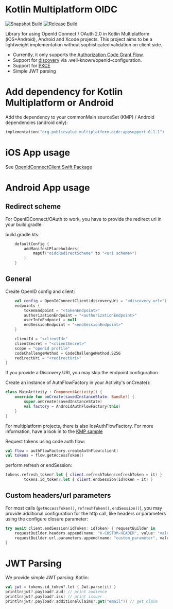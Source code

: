 # Kotlin Multiplatform OIDC
[![Snapshot Build](https://github.com/kalinjul/kotlin-multiplatform-oidc/actions/workflows/develop.yml/badge.svg?branch=develop)](https://github.com/kalinjul/kotlin-multiplatform-oidc/actions/workflows/develop.yml)
[![Release Build](https://github.com/kalinjul/kotlin-multiplatform-oidc/actions/workflows/main.yml/badge.svg?branch=main)](https://github.com/kalinjul/kotlin-multiplatform-oidc/actions/workflows/main.yml)

Library for using OpenId Connect / OAuth 2.0 in Kotlin Multiplatform (iOS+Android), Android and Xcode projects.
This project aims to be a lightweight implementation without sophisticated validation on client side.

- Currently, it only supports the [Authorization Code Grant Flow](https://datatracker.ietf.org/doc/html/rfc6749#section-4.1).
- Support for [discovery](https://openid.net/specs/openid-connect-discovery-1_0.html) via .well-known/openid-configuration.
- Support for [PKCE](https://datatracker.ietf.org/doc/html/rfc7636)
- Simple JWT parsing

# Add dependency for Kotlin Multiplatform or Android
Add the dependency to your commonMain sourceSet (KMP) / Android dependencies (android only):
```kotlin
implementation("org.publicvalue.multiplatform.oidc:appsupport:0.1.1")
```

# iOS App usage
See [OpenIdConnectClient Swift Package](https://github.com/kalinjul/OpenIdConnectClient)

# Android App usage
## Redirect scheme
For OpenIDConnect/OAuth to work, you have to provide the redirect uri in your build.gradle:

build.gradle.kts:
```kotlin
    defaultConfig {
        addManifestPlaceholders(
            mapOf("oidcRedirectScheme" to "<uri scheme>")
        )
    }
```

## General
Create OpenID config and client:
```kotlin
    val config = OpenIdConnectClient(discoveryUri = "<discovery url>") {
    endpoints {
        tokenEndpoint = "<tokenEndpoint>"
        authorizationEndpoint = "<authorizationEndpoint>"
        userInfoEndpoint = null
        endSessionEndpoint = "<endSessionEndpoint>"
    }

    clientId = "<clientId>"
    clientSecret = "<clientSecret>"
    scope = "openid profile"
    codeChallengeMethod = CodeChallengeMethod.S256
    redirectUri = "<redirectUri>"
}
```
If you provide a Discovery URI, you may skip the endpoint configuration.

Create an instance of AuthFlowFactory in your Activity's onCreate():
```kotlin
class MainActivity : ComponentActivity() {
    override fun onCreate(savedInstanceState: Bundle?) {
        super.onCreate(savedInstanceState)
        val factory = AndroidAuthFlowFactory(this)
    }
}
```
For multiplatform projects, there is also IosAuthFlowFactory. 
For more information, have a look in to the [KMP sample](./tree/main/sample-app) 

Request tokens using code auth flow:
```kotlin 
val flow = authFlowFactory.createAuthFlow(client)
val tokens = flow.getAccessToken()
```

perform refresh or endSession:
```swift
tokens.refresh_token?.let { client.refreshToken(refreshToken = it) }
        tokens.id_token?.let { client.endSession(idToken = it) }
```

## Custom headers/url parameters
For most calls (```getAccessToken()```, ```refreshToken()```, ```endSession()```), you may provide
additional configuration for the http call, like headers or parameters using the configure closure parameter:

```swift
try await client.endSession(idToken: idToken) { requestBuilder in
    requestBuilder.headers.append(name: "X-CUSTOM-HEADER", value: "value")
    requestBuilder.url.parameters.append(name: "custom_parameter", value: "value")
}
```

# JWT Parsing
We provide simple JWT parsing:
Kotlin:
```kotlin
val jwt = tokens.id_token?.let { Jwt.parse(it) }
println(jwt?.payload?.aud) // print audience
println(jwt?.payload?.iss) // print issuer
println(jwt?.payload?.additionalClaims?.get("email")) // get claim
```